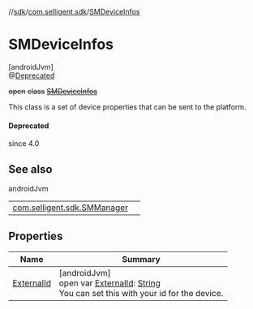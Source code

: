 //[sdk](../../../index.md)/[com.selligent.sdk](../index.md)/[SMDeviceInfos](index.md)

# SMDeviceInfos

[androidJvm]\
@[Deprecated](https://developer.android.com/reference/kotlin/java/lang/Deprecated.html)

~~open~~ ~~class~~ [~~SMDeviceInfos~~](index.md)

This class is a set of device properties that can be sent to the platform.

#### Deprecated

since 4.0

## See also

androidJvm

| | |
|---|---|
| [com.selligent.sdk.SMManager](../-s-m-manager/send-device-infos.md) |  |

## Properties

| Name | Summary |
|---|---|
| [ExternalId](-external-id.md) | [androidJvm]<br>open var [ExternalId](-external-id.md): [String](https://developer.android.com/reference/kotlin/java/lang/String.html)<br>You can set this with your id for the device. |
